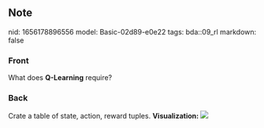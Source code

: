 ## Note
nid: 1656178896556
model: Basic-02d89-e0e22
tags: bda::09_rl
markdown: false

### Front
What does <b>Q-Learning</b> require?

### Back
Crate a table of state, action, reward tuples.
<b>Visualization:</b> <img src= 
"Screenshot-2019-04-16-at-5.46.01-PM.png">
